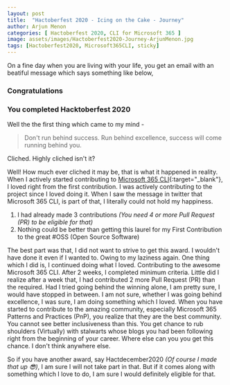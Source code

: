 ```yaml
---
layout: post
title:  "Hactoberfest 2020 - Icing on the Cake - Journey"
author: Arjun Menon
categories: [ Hactoberfest 2020, CLI for Microsoft 365 ]
image: assets/images/Hactoberfest2020-Journey-ArjunMenon.jpg
tags: [Hactoberfest2020, Microsoft365CLI, sticky]
---
```


On a fine day when you are living with your life, you get an email with an beatiful message which says something like  below,

### Congratulations

### You completed Hacktoberfest 2020

Well the  the first thing which came to my mind -

> Don't run behind success. Run behind excellence, success will come
> running behind you.
> 

Cliched.  Highly cliched isn't it?

Well! How much ever cliched it may be, that is what it happened in reality. When I actively started contributing to [Microsoft 365 CLI](https://pnp.github.io/cli-microsoft365/){:target="_blank"}, I loved right from the first contribution. I was actively contributing to the project since I loved doing it. When I saw the message in twitter that Microsoft 365 CLI, is part of that, I literally could not hold my happiness.

1. I had already made 3 contributions *(You need 4 or more Pull Request (PR) to be eligible for that)*
2. Nothing could be better than getting this laurel for my First Contribution to the great #OSS (Open Source Software)

The best part was that, I did not want to strive to get this award. I wouldn't have done it even if I wanted to. Owing to my laziness again. One thing which I did is, I continued doing what I loved. Contributing to the awesome Microsoft 365  CLI.
After 2 weeks, I completed minimum criteria. Little did I realize after a week that, I had contributed 2 more Pull Request (PR) than the required. 
Had I tried going behind the winning alone, I am pretty sure, I would have stopped in between.
I am not sure, whether I was going behind excellence, I was sure, I am doing something which I loved.
When you have started to contribute to the amazing community, especially Microsoft 365 Patterns and Practices (PnP), you realize that they are the best community. You cannot see better inclusiveness than this. You get chance to rub shoulders (Virtually) with stalwarts whose blogs you had been following right from the beginning of your career. Where else can you you get this chance. I don't think anywhere else.

So if you have another award, say Hactdecember2020 *(Of course I made that up 😎)*, I am sure I will not take part in that. But if it comes along with something which I love to do, I am sure I would definitely eligible for that.
